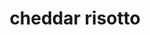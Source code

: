 ---
servings: 8 servings
notes:
directions: |-
  To cook leeks:
  * Heat butter and oil in medium-sized saucepan over medium heat until butter melts
  * Add leeks
  * Cook for 5 minutes or until softened

  To cook rice:
  * Add rice
  * Cook stirring for 1 minute
  * Increase heat to high
  * Stir in wine and mustard
  * Cook stirring for 4 minutes or until wine is absorbed
  * Add 1 ladle of hot broth
  * Cook for 5 minutes or until broth is absorbed
  * Repeat dding broth and cooking until rice is al dente (about 20 minutes)
  * Stir in cheese until it melts
  * Remove pan from heat still stirring
  * Spoon into warm dishes
  * Garnish with chopped chives
ingredients: |-
  * 1 tablespoon butter
  * 1 tablespoon vegetable oil
  * 2 small leeks or 2 large green onions (finely sliced)
  * 1 1⁄2 cups arborio rice
  * 1⁄2 cup white wine
  * 1⁄2 teaspoon dijon mustard
  * 3 (14 1/2 ounce) cans hot chicken broth
  * 1 cup cheddar cheese (grated)
  * 2 tablespoons chives (chopped)
rating: 4
ease: intermediate
category: side dish
href: 'https://www.food.com/recipe/cheddar-cheese-risotto-284927'
totalTime:
cookTime:
prepTime:
title: cheddar risotto
path: /cheddar-risotto
---